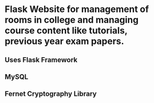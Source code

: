 # Flask Website for  management of rooms in college and managing course content like tutorials, previous year exam papers.
## Uses Flask Framework
## MySQL
## Fernet Cryptography Library

